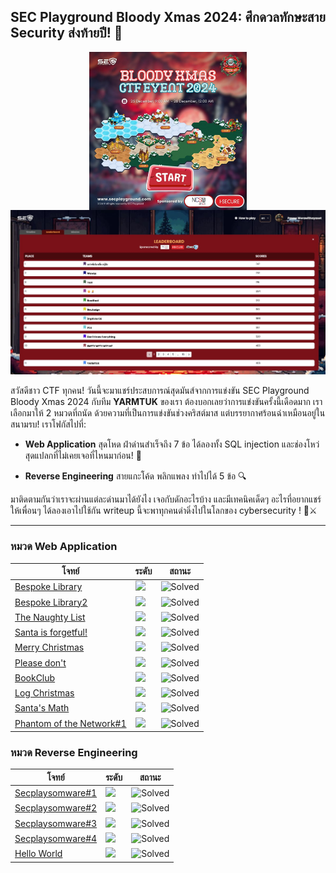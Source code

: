 ## SEC Playground Bloody Xmas 2024: ศึกดวลทักษะสาย Security ส่งท้ายปี! 🎯

<img src="./resources/01.png" alt="" style="width:50%;margin-left:auto;margin-right:auto;display:block;">

<img src="./resources/02.jpg" alt="">

สวัสดีชาว CTF ทุกคน! วันนี้จะมาแชร์ประสบการณ์สุดมันส์จากการแข่งขัน SEC Playground Bloody Xmas 2024 กับทีม **YARMTUK** ของเรา ต้องบอกเลยว่าการแข่งขันครั้งนี้เดือดมาก เราเลือกมาให้ 2 หมวดที่ถนัด
ด้วยความที่เป็นการแข่งขันช่วงคริสต์มาส แต่บรรยากาศร้อนฉ่าเหมือนอยู่ในสนามรบ! เราโฟกัสไปที่:

- **Web Application** สุดโหด ฝ่าด่านสำเร็จถึง 7 ข้อ ได้ลองทั้ง SQL injection และช่องโหว่สุดแปลกที่ไม่เคยเจอที่ไหนมาก่อน! 💪

- **Reverse Engineering** สายแกะโค้ด พลิกแพลง ทำไปได้ 5 ข้อ 🔍

มาติดตามกันว่าเราจะผ่านแต่ละด่านมาได้ยังไง เจอกับดักอะไรบ้าง และมีเทคนิคเด็ดๆ อะไรที่อยากแชร์ให้เพื่อนๆ ได้ลองเอาไปใช้กัน writeup นี้จะพาทุกคนดำดิ่งไปในโลกของ cybersecurity ! 🎄⚔️

---

### หมวด Web Application 

| โจทย์ | ระดับ | สถานะ |
|----------|----------|----------|
| [Bespoke Library](./01_Bespoke_Library_Writeup)  | ![](https://img.shields.io/badge/EASY-green)  | ![Solved](https://img.shields.io/badge/status-solved-brightgreen)   | ![Solved](https://img.shields.io/badge/status-solved-brightgreen)  | 
| [Bespoke Library2](./02_Bespoke_Library2_Writeup.md)  | ![](https://img.shields.io/badge/MEDIUM-orange)  | ![Solved](https://img.shields.io/badge/status-solved-brightgreen)  |
| [The Naughty List](./03_The_Naughty_List_Writeup.md)  | ![](https://img.shields.io/badge/MEDIUM-orange)  | ![Solved](https://img.shields.io/badge/status-solved-brightgreen)   | ![Solved](https://img.shields.io/badge/status-solved-brightgreen) |
| [Santa is forgetful!](./04_Santa_is_forgetful.md)  | ![](https://img.shields.io/badge/EASY-green)  | ![Solved](https://img.shields.io/badge/status-solved-brightgreen) |
| [Merry Christmas](./05_Merry_Christmas.md)  | ![](https://img.shields.io/badge/EASY-green)  | ![Solved](https://img.shields.io/badge/status-solved-brightgreen) |
| [Please don't](./06_Please_don't.md)  | ![](https://img.shields.io/badge/MEDIUM-orange)  | ![Solved](https://img.shields.io/badge/status-solved-brightgreen)   | ![Solved](https://img.shields.io/badge/status-solved-brightgreen) |
| [BookClub](./07_BookClub.md)  | ![](https://img.shields.io/badge/HARD-FF0000)  | ![Solved](https://img.shields.io/badge/status-solved-brightgreen) |
| [Log Christmas](./08_Log_Christmas.md)  | ![](https://img.shields.io/badge/EASY-green)  | ![Solved](https://img.shields.io/badge/status-unsolved-red) |
| [Santa's Math](./09_Santa_Math.md) | ![](https://img.shields.io/badge/EASY-green)  | ![Solved](https://img.shields.io/badge/status-unsolved-red) |
| [Phantom of the Network#1](./10_Phantom_of_the_Network1.md) | ![](https://img.shields.io/badge/MEDIUM-orange)  | ![Solved](https://img.shields.io/badge/status-unsolved-red)   | ![Solved](https://img.shields.io/badge/status-unsolved-red) |


### หมวด Reverse Engineering 
| โจทย์ | ระดับ | สถานะ |
|----------|----------|----------|
| [Secplaysomware#1](./)  | ![](https://img.shields.io/badge/EASY-green)   | ![Solved](https://img.shields.io/badge/status-solved-brightgreen)  | 
| [Secplaysomware#2](./)  | ![](https://img.shields.io/badge/EASY-green)   | ![Solved](https://img.shields.io/badge/status-solved-brightgreen)  |
| [Secplaysomware#3](./)  | ![](https://img.shields.io/badge/EASY-green)   | ![Solved](https://img.shields.io/badge/status-solved-brightgreen)  |  
| [Secplaysomware#4](./)  | ![](https://img.shields.io/badge/EASY-green)   | ![Solved](https://img.shields.io/badge/status-solved-brightgreen)  |
| [Hello World](./)  | ![](https://img.shields.io/badge/EASY-green)   | ![Solved](https://img.shields.io/badge/status-solved-brightgreen)  |  
